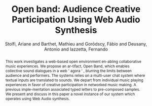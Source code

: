 --- 
  title: "Open band: Audience Creative Participation Using Web Audio Synthesis" 
  abstract: "This work investigates a web-based open environment en-abling collaborative music experiences. We propose an ar-tifact, Open Band, which enables collective sound dialogues in a web ' agora ' , blurring the limits between audience and performers. The systems relies on a multi-user chat system where textual inputs are translated to sounds. We depart from individual music playing experiences in favor of creative participation in networked music making. A previous imple-mentation associated typed letters to pre-composed samples. We present and discuss in this paper a novel instance of our system which operates using Web Audio synthesis." 
  address: "London" 
  author: "Stolfi, Ariane and Barthet, Mathieu and Goródscy, Fábio and Deusany, Antonio and Iazzetta, Fernando" 
  booktitle: "Proceedings of the International Web Audio Conference" 
  editor: "Thalmann, Florian and Ewert, Sebastian" 
  month: "Proceedings of the International Web Audio Conference"
  pages: "" 
  publisher: "Queen Mary University of London" 
  series: "WAC '17"
  type: "Paper"  
  year: "2017" 
  id: "2017_11" 
  tags: year2017 
  pdflink: /_data/papers/pdf/2017/11.pdf
---